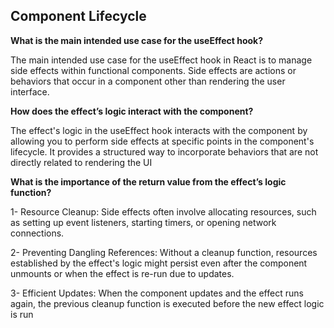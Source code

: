 ## Component Lifecycle

**What is the main intended use case for the useEffect hook?**

The main intended use case for the useEffect hook in React is to manage side effects within functional components. Side effects are actions or behaviors that occur in a component other than rendering the user interface.

**How does the effect’s logic interact with the component?**

The effect's logic in the useEffect hook interacts with the component by allowing you to perform side effects at specific points in the component's lifecycle. It provides a structured way to incorporate behaviors that are not directly related to rendering the UI

**What is the importance of the return value from the effect’s logic function?**

1- Resource Cleanup: Side effects often involve allocating resources, such as setting up event listeners, starting timers, or opening network connections.

2- Preventing Dangling References: Without a cleanup function, resources established by the effect's logic might persist even after the component unmounts or when the effect is re-run due to updates.

3- Efficient Updates: When the component updates and the effect runs again, the previous cleanup function is executed before the new effect logic is run
